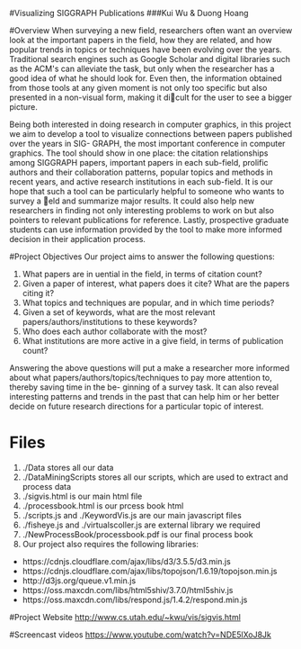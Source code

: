#Visualizing SIGGRAPH Publications
###Kui Wu & Duong Hoang

#Overview
When surveying a new field, researchers often want an overview look at the important
papers in the field, how they are related, and how popular trends in topics or techniques
have been evolving over the years. Traditional search engines such as Google Scholar and
digital libraries such as the ACM's can alleviate the task, but only when the researcher has
a good idea of what he should look for. Even then, the information obtained from those
tools at any given moment is not only too specific but also presented in a non-visual form,
making it dicult for the user to see a bigger picture.

Being both interested in doing research in computer graphics, in this project we aim
to develop a tool to visualize connections between papers published over the years in SIG-
GRAPH, the most important conference in computer graphics. The tool should show in
one place: the citation relationships among SIGGRAPH papers, important papers in each
sub-field, prolific authors and their collaboration patterns, popular topics and methods in
recent years, and active research institutions in each sub-field. It is our hope that such
a tool can be particularly helpful to someone who wants to survey a eld and summarize
major results. It could also help new researchers in finding not only interesting problems to
work on but also pointers to relevant publications for reference. Lastly, prospective graduate
students can use information provided by the tool to make more informed decision in their
application process.

#Project Objectives
Our project aims to answer the following questions:

1. What papers are in uential in the field, in terms of citation count? 
2. Given a paper of interest, what papers does it cite? What are the papers citing it?
3. What topics and techniques are popular, and in which time periods?
4. Given a set of keywords, what are the most relevant papers/authors/institutions to these keywords?
5. Who does each author collaborate with the most?
6. What institutions are more active in a give field, in terms of publication count?

Answering the above questions will put a make a researcher more informed about what
papers/authors/topics/techniques to pay more attention to, thereby saving time in the be-
ginning of a survey task. It can also reveal interesting patterns and trends in the past that
can help him or her better decide on future research directions for a particular topic of
interest.

# Files
1. ./Data stores all our data
2. ./DataMiningScripts stores all our scripts, which are used to extract and process data
3. ./sigvis.html is our main html file
4. ./processbook.html is our prcess book html
5. ./scripts.js and ./KeywordVis.js are our main javascript files
6. ./fisheye.js and ./virtualscoller.js are external library we required
7. ./NewProcessBook/processbook.pdf is our final process book
8. Our project also requires the following libraries:
<ul>
	<li>https://cdnjs.cloudflare.com/ajax/libs/d3/3.5.5/d3.min.js</li>
	<li>https://cdnjs.cloudflare.com/ajax/libs/topojson/1.6.19/topojson.min.js</li>
	<li>http://d3js.org/queue.v1.min.js</li>
	<li>https://oss.maxcdn.com/libs/html5shiv/3.7.0/html5shiv.js</li>
	<li>https://oss.maxcdn.com/libs/respond.js/1.4.2/respond.min.js</li>
</ul>

#Project Website
http://www.cs.utah.edu/~kwu/vis/sigvis.html

#Screencast videos
https://www.youtube.com/watch?v=NDE5lXoJ8Jk